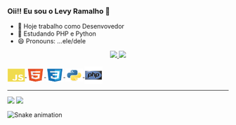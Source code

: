 ### Oii!! Eu sou o Levy Ramalho 👋

- 🔭 Hoje trabalho como Desenvovedor 
- 🌱 Estudando PHP e Python
- 😄 Pronouns: ...ele/dele
<div align="center">
  <a href="https://github.com/LevyRamalho">
  <img height="180em" src="https://github-readme-stats.vercel.app/api?username=LevyRamalho&show_icons=true&theme=dark&include_all_commits=true&count_private=true"/>
  <img height="160em" src="https://github-readme-stats.vercel.app/api/top-langs/?username=LevyRamalho&layout=compact&langs_count=7&theme=dark"/>
</div>
<div style="display: inline_block"><br>
  <img align="center" alt="Levy-Js" height="30" width="40" src="https://raw.githubusercontent.com/devicons/devicon/master/icons/javascript/javascript-plain.svg">
  <img align="center" alt="Levy-HTML" height="30" width="40" src="https://raw.githubusercontent.com/devicons/devicon/master/icons/html5/html5-original.svg">
  <img align="center" alt="Levy-CSS" height="30" width="40" src="https://raw.githubusercontent.com/devicons/devicon/master/icons/css3/css3-original.svg">
  <img align="center" alt="Levy-Python" height="30" width="40" src="https://raw.githubusercontent.com/devicons/devicon/master/icons/python/python-original.svg">
  <img align="center" alt="Levy-Csharp" height="40" width="40" src="https://github.com/devicons/devicon/blob/master/icons/php/php-original.svg">
</div>

 <hr>
 
<div> 

  <a href = "mailto:levy45.ramalho@gmail.com"><img src="https://img.shields.io/badge/-Gmail-%23333?style=for-the-badge&logo=gmail&logoColor=white" target="_blank"></a>
  <a href="https://www.linkedin.com/in/levy-ramalho-a617b0206/" target="_blank"><img src="https://img.shields.io/badge/-LinkedIn-%230077B5?style=for-the-badge&logo=linkedin&logoColor=white" target="_blank"></a> 
 
  ![Snake animation](https://github.com/LevyRamalho/LevyRamalho/blob/output/github-contribution-grid-snake.svg)
 
</div>

